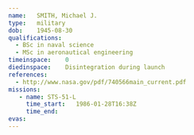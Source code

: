 ```yaml
---
name:	SMITH, Michael J.
type:	military
dob:	1945-08-30
qualifications:
  - BSc in naval science
  - MSc in aeronautical engineering
timeinspace:	0
diedinspace:	Disintegration during launch
references:
  - http://www.nasa.gov/pdf/740566main_current.pdf
missions:
   - name: STS-51-L
     time_start:   1986-01-28T16:38Z
     time_end:     
evas:
---
```

